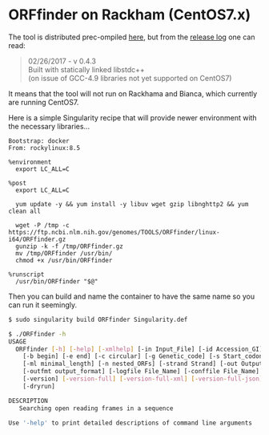 # ORFfinder on Rackham (CentOS7.x)

The tool is distributed prec-ompiled [here](https://ftp.ncbi.nlm.nih.gov/genomes/TOOLS/ORFfinder/linux-i64/), but from the [release log](https://ftp.ncbi.nlm.nih.gov/genomes/TOOLS/ORFfinder/CHANGELOG.txt) one can read:

> 02/26/2017 - v 0.4.3  
Built with statically linked libstdc++  
(on issue of GCC-4.9 libraries not yet supported on CentOS7)

It means that the tool will not run on Rackhama and Bianca, which currently are running CentOS7.

Here is a simple Singularity recipe that will provide newer environment with the necessary libraries...

```singularity
Bootstrap: docker
From: rockylinux:8.5

%environment
  export LC_ALL=C

%post
  export LC_ALL=C

  yum update -y && yum install -y libuv wget gzip libnghttp2 && yum clean all

  wget -P /tmp -c https://ftp.ncbi.nlm.nih.gov/genomes/TOOLS/ORFfinder/linux-i64/ORFfinder.gz
  gunzip -k -f /tmp/ORFfinder.gz
  mv /tmp/ORFfinder /usr/bin/
  chmod +x /usr/bin/ORFfinder

%runscript
  /usr/bin/ORFfinder "$@"
```

Then you can build and name the container to have the same name so you can run it seemingly.

```bash
$ sudo singularity build ORFfinder Singularity.def
```

```bash
$ ./ORFfinder -h 
USAGE
  ORFfinder [-h] [-help] [-xmlhelp] [-in Input_File] [-id Accession_GI]
    [-b begin] [-e end] [-c circular] [-g Genetic_code] [-s Start_codon]
    [-ml minimal_length] [-n nested_ORFs] [-strand Strand] [-out Output_File]
    [-outfmt output_format] [-logfile File_Name] [-conffile File_Name]
    [-version] [-version-full] [-version-full-xml] [-version-full-json]
    [-dryrun]

DESCRIPTION
   Searching open reading frames in a sequence

Use '-help' to print detailed descriptions of command line arguments
```